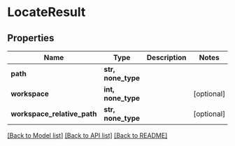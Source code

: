 # LocateResult


## Properties

Name | Type | Description | Notes
------------ | ------------- | ------------- | -------------
**path** | **str, none_type** |  | 
**workspace** | **int, none_type** |  | [optional] 
**workspace_relative_path** | **str, none_type** |  | [optional] 

[[Back to Model list]](../#documentation-for-models) [[Back to API list]](../#documentation-for-api-endpoints) [[Back to README]](../)


